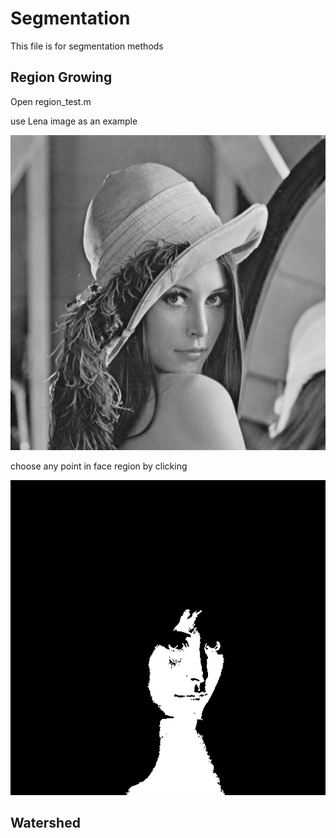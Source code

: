 # Segmentation
This file is for segmentation methods

## Region Growing
Open region_test.m

use Lena image as an example

![Input image](https://github.com/Angnong/Image-Processing-Algorithm/blob/master/Segmentation/images/lena.png)

choose any point in face region by clicking

![Segmented result](https://github.com/Angnong/Image-Processing-Algorithm/blob/master/Segmentation/images/segment_lena.png)

## Watershed

